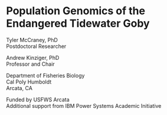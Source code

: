 # Population Genomics of the Endangered Tidewater Goby
  
Tyler McCraney, PhD  
Postdoctoral Researcher  

Andrew Kinziger, PhD  
Professor and Chair  

Department of Fisheries Biology  
Cal Poly Humboldt  
Arcata, CA

Funded by USFWS Arcata  
Additional support from IBM Power Systems Academic Initiative  
